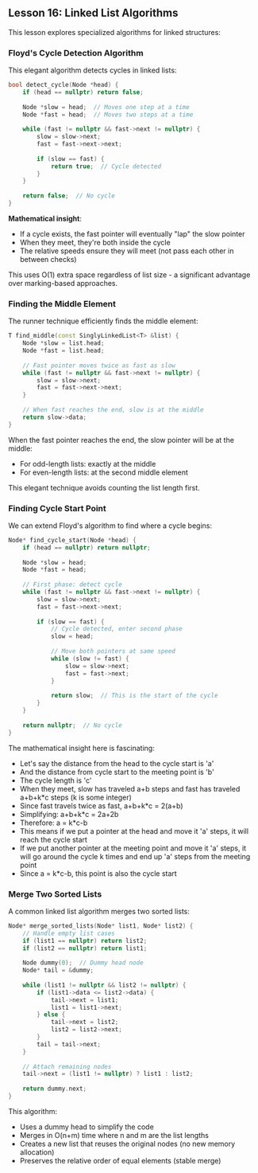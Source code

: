 ## Lesson 16: Linked List Algorithms

This lesson explores specialized algorithms for linked structures:

### Floyd's Cycle Detection Algorithm

This elegant algorithm detects cycles in linked lists:

```cpp
bool detect_cycle(Node *head) {
    if (head == nullptr) return false;
    
    Node *slow = head;  // Moves one step at a time
    Node *fast = head;  // Moves two steps at a time
    
    while (fast != nullptr && fast->next != nullptr) {
        slow = slow->next;
        fast = fast->next->next;
        
        if (slow == fast) {
            return true;  // Cycle detected
        }
    }
    
    return false;  // No cycle
}
```

**Mathematical insight**:
- If a cycle exists, the fast pointer will eventually "lap" the slow pointer
- When they meet, they're both inside the cycle
- The relative speeds ensure they will meet (not pass each other in between checks)

This uses O(1) extra space regardless of list size - a significant advantage over marking-based approaches.

### Finding the Middle Element

The runner technique efficiently finds the middle element:

```cpp
T find_middle(const SinglyLinkedList<T> &list) {
    Node *slow = list.head;
    Node *fast = list.head;
    
    // Fast pointer moves twice as fast as slow
    while (fast != nullptr && fast->next != nullptr) {
        slow = slow->next;
        fast = fast->next->next;
    }
    
    // When fast reaches the end, slow is at the middle
    return slow->data;
}
```

When the fast pointer reaches the end, the slow pointer will be at the middle:
- For odd-length lists: exactly at the middle
- For even-length lists: at the second middle element

This elegant technique avoids counting the list length first.

### Finding Cycle Start Point

We can extend Floyd's algorithm to find where a cycle begins:

```cpp
Node* find_cycle_start(Node *head) {
    if (head == nullptr) return nullptr;
    
    Node *slow = head;
    Node *fast = head;
    
    // First phase: detect cycle
    while (fast != nullptr && fast->next != nullptr) {
        slow = slow->next;
        fast = fast->next->next;
        
        if (slow == fast) {
            // Cycle detected, enter second phase
            slow = head;
            
            // Move both pointers at same speed
            while (slow != fast) {
                slow = slow->next;
                fast = fast->next;
            }
            
            return slow;  // This is the start of the cycle
        }
    }
    
    return nullptr;  // No cycle
}
```

The mathematical insight here is fascinating:
- Let's say the distance from the head to the cycle start is 'a'
- And the distance from cycle start to the meeting point is 'b'
- The cycle length is 'c'
- When they meet, slow has traveled a+b steps and fast has traveled a+b+k*c steps (k is some integer)
- Since fast travels twice as fast, a+b+k*c = 2(a+b)
- Simplifying: a+b+k*c = 2a+2b
- Therefore: a = k*c-b
- This means if we put a pointer at the head and move it 'a' steps, it will reach the cycle start
- If we put another pointer at the meeting point and move it 'a' steps, it will go around the cycle k times and end up 'a' steps from the meeting point
- Since a = k*c-b, this point is also the cycle start

### Merge Two Sorted Lists

A common linked list algorithm merges two sorted lists:

```cpp
Node* merge_sorted_lists(Node* list1, Node* list2) {
    // Handle empty list cases
    if (list1 == nullptr) return list2;
    if (list2 == nullptr) return list1;
    
    Node dummy(0);  // Dummy head node
    Node* tail = &dummy;
    
    while (list1 != nullptr && list2 != nullptr) {
        if (list1->data <= list2->data) {
            tail->next = list1;
            list1 = list1->next;
        } else {
            tail->next = list2;
            list2 = list2->next;
        }
        tail = tail->next;
    }
    
    // Attach remaining nodes
    tail->next = (list1 != nullptr) ? list1 : list2;
    
    return dummy.next;
}
```

This algorithm:
- Uses a dummy head to simplify the code
- Merges in O(n+m) time where n and m are the list lengths
- Creates a new list that reuses the original nodes (no new memory allocation)
- Preserves the relative order of equal elements (stable merge)
